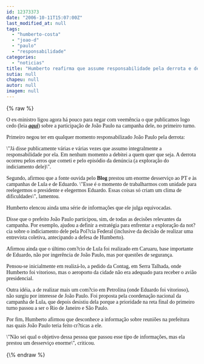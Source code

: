 ```yaml
---
id: 12373373
date: "2006-10-11T15:07:00Z"
last_modified_at: null
tags:
  - "humberto-costa"
  - "joao-d"
  - "paulo"
  - "responsabilidade"
categories:
  - "noticias"
title: "Humberto reafirma que assume responsabilidade pela derrota e defende Jo\u00e3o Paulo"
sutia: null
chapeu: null
autor: null
imagem: null
---
```

{\% raw %}
<p><P><FONT face=Verdana>O ex-ministro ligou agora há pouco para negar com veemência o que publicamos logo cedo (leia <STRONG><EM><A href=\"https://jc3.uol.com.br/blogs/jc/2006/10/11/index.php#2288\" target=_blank>aqui</A></EM></STRONG>) sobre a participação de João Paulo na campanha dele, no primeiro turno.</FONT></P></p>
<p><P><FONT face=Verdana>Primeiro negou ter em qualquer momento responsabilizado João Paulo pela derrota: </FONT></P></p>
<p><P><FONT face=Verdana>\"Já disse publicamente várias e várias vezes que assumo integralmente a responsabilidade por ela. Em nenhum momento a debitei a quem quer que seja. A derrota ocorreu pelos erros que cometi e pelo episódio da denúncia (a exploração do indiciamento dele)\".</FONT></P></p>
<p><P><FONT face=Verdana>Segundo, afirmou que a fonte ouvida pelo <STRONG>Blog</STRONG> prestou um enorme desserviço ao PT e às campanhas de Lula e de Eduardo. \"Esse é o momento de trabalharmos com unidade para reelegermos o presidente e elegermos Eduardo. Essas coisas só criam um clima de dificuldades\", lamentou.</FONT></P></p>
<p><P><FONT face=Verdana>Humberto elencou ainda uma série de informações que ele julga equivocadas.</FONT></P></p>
<p><P><FONT face=Verdana>Disse que o prefeito João Paulo participou, sim, de todas as decisões relevantes da campanha. Por exemplo, ajudou a definir a estratégia para enfrentar a exploração da not?cia sobre o indiciamento dele pela Pol?cia Federal (inclusive da decisão de realizar uma entrevista coletiva, antecipando a defesa de Humberto).</FONT></P></p>
<p><P><FONT face=Verdana>Afirmou ainda que o último com?cio de Lula foi realizado em Caruaru, base importante de Eduardo, não por ingerência de João Paulo, mas por questões de segurança. </FONT></P></p>
<p><P><FONT face=Verdana>Pensou-se inicialmente em realizá-lo, a pedido da Contag, em Serra Talhada, onde Humberto foi vitorioso, mas o aeroporto da cidade não era adequado para receber o avião presidencial.</FONT></P></p>
<p><P><FONT face=Verdana>Outra idéia, a de realizar mais um com?cio em Petrolina (onde Eduardo foi vitorioso), não surgiu por interesse de João Paulo. Foi proposta pela coordenação nacional da campanha de Lula, que depois desistiu dela porque a prioridade na reta final do primeiro turno passou a ser o Rio de Janeiro e São Paulo.</FONT></P></p>
<p><P><FONT face=Verdana>Por fim, Humberto afirmou que desconhece a informação sobre reuniões na prefeitura nas quais João Paulo teria feito cr?ticas a ele.</FONT></P></p>
<p><P><FONT face=Verdana>\"Não sei qual o objetivo dessa pessoa que passou esse tipo de informações, mas ela prestou um desserviço enorme\", criticou.</FONT></P> </p>
{\% endraw %}